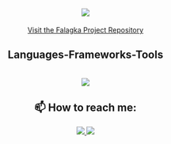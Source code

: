 <h1 align="center">
    <img src="https://readme-typing-svg.herokuapp.com/?font=Righteous&size=35&center=true&vCenter=true&width=500&height=70&duration=4000&lines=Hello+Friend!+👋;+I'm+Spyros,+Creator+of+Falagka;" />
</h1>

<p align="center">
    <a href="https://github.com/YourUsername/Falagka">Visit the Falagka Project Repository</a>
</p>

<h2 align="center">Languages-Frameworks-Tools</h2>
<br/>
<div align="center">
    <img src="https://skillicons.dev/icons?i=nextjs,react,graphqlnodejs,javascript,typescript,html,css,tailwind,d3js,git/>
    <img src="https://skillicons.dev/icons?i=python,r,flask,celery,ariadne,tensoflow,scikitlearn,mysql,mongodb,redis/><br>
</div>

<h2 align="center"> 📫 How to reach me:</h2>
<div align="center"> 
  <a href="mailto:spyros.argyrakos@gmail.com">
    <img src="https://img.shields.io/badge/Gmail-333333?style=for-the-badge&logo=gmail&logoColor=red" />
  </a>
  <a href="https://linkedin.com/in/spyros-argyrakos">
    <img src="https://img.shields.io/badge/LinkedIn-0077B5?style=for-the-badge&logo=linkedin&logoColor=white" />
  </a>
</div>

